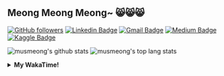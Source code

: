 ## Meong Meong Meong~ 😸😸😸

[![GitHub followers](https://img.shields.io/github/followers/musmeong?label=Follow&style=social)](https://github.com/musmeong/?tab=follow) [![Linkedin Badge](https://img.shields.io/badge/-Muhamad%20Mustain-blue?style=flat-square&logo=Linkedin&logoColor=white&link=https://www.linkedin.com/in/muhamad-mustain/)](https://www.linkedin.com/in/muhamad-mustain/) [![Gmail Badge](https://img.shields.io/badge/-muhmd.mustain@gmail.com-c14438?style=flat-square&logo=Gmail&logoColor=white&link=mailto:muhmd.mustain@gmail.com)](mailto:muhmd.mustain@gmail.com) [![Medium Badge](https://img.shields.io/badge/musmeong-12100E?style=flat-square&logo=medium&logoColor=white&link=https://www.medium.com/musmeong)](https://www.medium.com/musmeong) [![Kaggle Badge](https://img.shields.io/badge/-musmeong-20BEFF?style=flat-square&logo=Kaggle&logoColor=white&link=https://www.kaggle.com/musmeong)](https://www.kaggle.com/musmeong)

![musmeong's github stats](https://github-readme-stats.vercel.app/api?username=musmeong&show_icons=true&theme=tokyonight) 
![musmeong's top lang stats](https://github-readme-stats.vercel.app/api/top-langs/?username=musmeong&show_icons=true&theme=tokyonight&layout=compact&langs_count=10)

<details>
  <summary><b>My WakaTime!</b></summary>
  <br>
  
  <!--START_SECTION:waka-->
![Code Time](http://img.shields.io/badge/Code%20Time-63%20hrs%2014%20mins-blue)

![Lines of code](https://img.shields.io/badge/From%20Hello%20World%20I%27ve%20Written-53%20Thousand%20lines%20of%20code-blue)

**I'm an Early 🐤** 

```text
🌞 Morning    0 commits      ░░░░░░░░░░░░░░░░░░░░░░░░░   0.0% 
🌆 Daytime    100 commits    █████████████████████████   100.0% 
🌃 Evening    0 commits      ░░░░░░░░░░░░░░░░░░░░░░░░░   0.0% 
🌙 Night      0 commits      ░░░░░░░░░░░░░░░░░░░░░░░░░   0.0%

```
📅 **I'm Most Productive on Monday** 

```text
Monday       15 commits     ███░░░░░░░░░░░░░░░░░░░░░░   15.0% 
Tuesday      14 commits     ███░░░░░░░░░░░░░░░░░░░░░░   14.0% 
Wednesday    14 commits     ███░░░░░░░░░░░░░░░░░░░░░░   14.0% 
Thursday     13 commits     ███░░░░░░░░░░░░░░░░░░░░░░   13.0% 
Friday       14 commits     ███░░░░░░░░░░░░░░░░░░░░░░   14.0% 
Saturday     15 commits     ███░░░░░░░░░░░░░░░░░░░░░░   15.0% 
Sunday       15 commits     ███░░░░░░░░░░░░░░░░░░░░░░   15.0%

```


📊 **This Week I Spent My Time On** 

```text
⌚︎ Time Zone: Asia/Jakarta

💬 Programming Languages: 
No Activity Tracked This Week

🔥 Editors: 
No Activity Tracked This Week

💻 Operating System: 
No Activity Tracked This Week

```

**I Mostly Code in Jupyter Notebook** 

```text
Jupyter Notebook         8 repos             ████████████████░░░░░░░░░   66.67% 
Python                   2 repos             ████░░░░░░░░░░░░░░░░░░░░░   16.67% 
JavaScript               1 repo              ██░░░░░░░░░░░░░░░░░░░░░░░   8.33% 
Kotlin                   1 repo              ██░░░░░░░░░░░░░░░░░░░░░░░   8.33%

```



 Last Updated on 19/10/2022 06:10:07 UTC
<!--END_SECTION:waka-->
</details>
